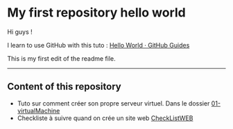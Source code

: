 # My first repository hello world

Hi guys !

I learn to use GitHub with this tuto : [Hello World · GitHub Guides](https://guides.github.com/activities/hello-world/)

This is my first edit of the readme file.

---
## Content of this repository

- Tuto sur comment créer son propre serveur virtuel. Dans le dossier [01-virtualMachine](./01-virtualMachine)
- Checkliste à suivre quand on crée un site web [CheckListWEB](./CheckListWEB)
